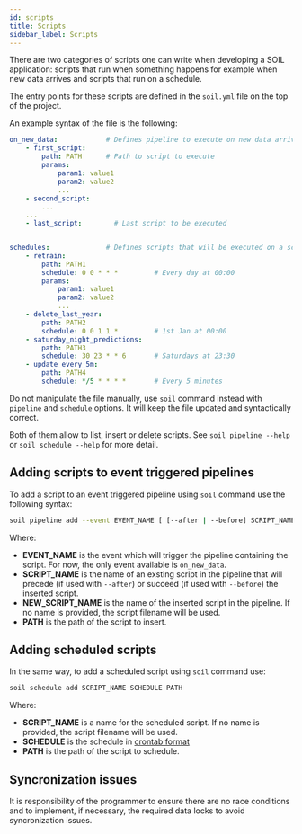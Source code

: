 ```yaml
---
id: scripts
title: Scripts
sidebar_label: Scripts
---
```


There are two categories of scripts one can write when developing a SOIL application: scripts that run when something happens for example when new data arrives and scripts that run on a schedule.

The entry points for these scripts are defined in the `soil.yml` file on the top of the project.

An example syntax of the file is the following:

```yml
on_new_data:            # Defines pipeline to execute on new data arrival
    - first_script:
        path: PATH      # Path to script to execute
        params:
            param1: value1
            param2: value2
            ...
    - second_script:
        ...
    ...
    - last_script:        # Last script to be executed


schedules:              # Defines scripts that will be executed on a schedule
    - retrain:
        path: PATH1
        schedule: 0 0 * * *         # Every day at 00:00
        params:
            param1: value1
            param2: value2
            ...
    - delete_last_year:
        path: PATH2
        schedule: 0 0 1 1 *         # 1st Jan at 00:00
    - saturday_night_predictions:
        path: PATH3
        schedule: 30 23 * * 6       # Saturdays at 23:30
    - update_every_5m:
        path: PATH4
        schedule: */5 * * * *       # Every 5 minutes
```

Do not manipulate the file manually, use `soil` command instead with `pipeline` and `schedule` options. It will keep the file updated and syntactically correct.

Both of them allow to list, insert or delete scripts. See `soil pipeline --help` or `soil schedule --help` for more detail.

## Adding scripts to event triggered pipelines
To add a script to an event triggered pipeline using `soil` command use the following syntax:

```bash
soil pipeline add --event EVENT_NAME [ [--after | --before] SCRIPT_NAME ] NEW_SCRIPT_NAME PATH [--partial]
```

Where:

* **EVENT_NAME** is the event which will trigger the pipeline containing the script. For now, the only event available is `on_new_data`.
* **SCRIPT_NAME** is the name of an exsting script in the pipeline that will precede (if used with `--after`) or succeed (if used with `--before`) the inserted script.
* **NEW_SCRIPT_NAME** is the name of the inserted script in the pipeline. If no name is provided, the script filename will be used.
* **PATH** is the path of the script to insert.

## Adding scheduled scripts
In the same way, to add a scheduled script using `soil` command use:

```bash
soil schedule add SCRIPT_NAME SCHEDULE PATH
```

Where:
* **SCRIPT_NAME** is a name for the scheduled script. If no name is provided, the script filename will be used.
* **SCHEDULE** is the schedule in [crontab format](https://en.wikipedia.org/wiki/Cron#Overview)
* **PATH** is the path of the script to schedule.


## Syncronization issues
It is responsibility of the programmer to ensure there are no race conditions and to implement, if necessary, the required data locks to avoid syncronization issues.

